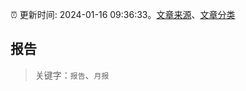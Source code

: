 :alarm_clock: 更新时间: 2024-01-16 09:36:33。[文章来源](/README.md)、[文章分类](/TAGS.md)

## 报告


> 关键字：`报告`、`月报`



